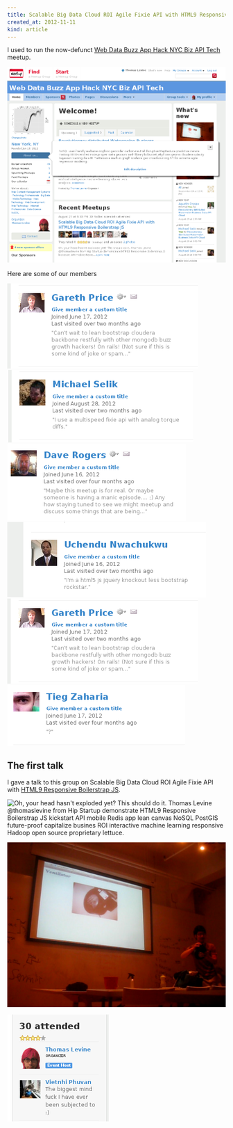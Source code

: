 ```yaml
---
title: Scalable Big Data Cloud ROI Agile Fixie API with HTML9 Responsive Boilerstrap JS
created_at: 2012-11-11
kind: article
---
```


I used to run the now-defunct [Web Data Buzz App Hack NYC Biz API Tech](www.meetup.com/Web-Data-Buzz-App-Hack-NYC-Biz-API-Tech/) meetup.

![Homepage on meetup.com of the Web Data Buzz App Hack NYC Biz API Tech meetup group](about.png)

Here are some of our members

![](gareth.png)
![](michael.png)
![](dave.png)
![](uchendu.png)
![](gareth.png)
![](tieg.png)

## The first talk
I gave a talk to this group on Scalable Big Data Cloud ROI Agile Fixie
API with [HTML9 Responsive Boilerstrap JS](http://html9responsiveboilerstrapjs.com).

![
 Oh, your head hasn't exploded yet? This should do it. Thomas Levine
 @thomaslevine from Hip Startup demonstrate HTML9 Responsive Boilerstrap JS
 kickstart API mobile Redis app lean canvas NoSQL PostGIS future-proof
 capitalize busines ROI interactive machine learning responsive Hadoop open
 source proprietary lettuce.
](html9.png)

![Here's a ventilator that I made in HTML9ResponsiveBoilerstrapJS.](ventilator.png)

![Vietnhi's says "The biggest mind fuck I have ever been subjected to :)".](mindfuck.png)
